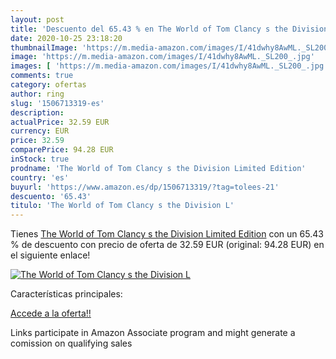 ```yaml
---
layout: post
title: 'Descuento del 65.43 % en The World of Tom Clancy s the Division L'
date: 2020-10-25 23:18:20
thumbnailImage: 'https://m.media-amazon.com/images/I/41dwhy8AwML._SL200_.jpg'
image: 'https://m.media-amazon.com/images/I/41dwhy8AwML._SL200_.jpg'
images: [ 'https://m.media-amazon.com/images/I/41dwhy8AwML._SL200_.jpg' ]
comments: true
category: ofertas
author: ring
slug: '1506713319-es'
description:
actualPrice: 32.59 EUR
currency: EUR
price: 32.59
comparePrice: 94.28 EUR
inStock: true
prodname: 'The World of Tom Clancy s the Division Limited Edition'
country: 'es'
buyurl: 'https://www.amazon.es/dp/1506713319/?tag=tolees-21'
descuento: '65.43'
titulo: 'The World of Tom Clancy s the Division L'
---
```


Tienes [The World of Tom Clancy s the Division Limited Edition](https://www.amazon.es/dp/1506713319/?tag=tolees-21) con un 65.43 % de descuento con precio de oferta de 32.59 EUR (original: 94.28 EUR) en el siguiente enlace!

[![The World of Tom Clancy s the Division L](https://m.media-amazon.com/images/I/41dwhy8AwML._SL200_.jpg)](https://www.amazon.es/dp/1506713319/?tag=tolees-21)

Características principales:


[Accede a la oferta!!](https://www.amazon.es/dp/1506713319/?tag=tolees-21)

Links participate in Amazon Associate program and might generate a comission on qualifying sales


